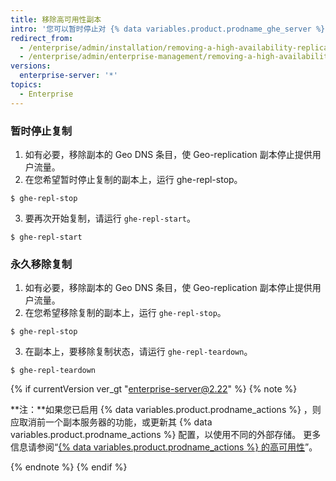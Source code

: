```yaml
---
title: 移除高可用性副本
intro: '您可以暂时停止对 {% data variables.product.prodname_ghe_server %} 副本的复制，也可以永久地移除复制。'
redirect_from:
  - /enterprise/admin/installation/removing-a-high-availability-replica
  - /enterprise/admin/enterprise-management/removing-a-high-availability-replica
versions:
  enterprise-server: '*'
topics:
  - Enterprise
---
```


### 暂时停止复制

1. 如有必要，移除副本的 Geo DNS 条目，使 Geo-replication 副本停止提供用户流量。
2. 在您希望暂时停止复制的副本上，运行 ghe-repl-stop。
  ```shell
  $ ghe-repl-stop
  ```
3. 要再次开始复制，请运行 `ghe-repl-start`。
  ```shell
  $ ghe-repl-start
  ```

### 永久移除复制

1. 如有必要，移除副本的 Geo DNS 条目，使 Geo-replication 副本停止提供用户流量。
2. 在您希望移除复制的副本上，运行 `ghe-repl-stop`。
  ```shell
  $ ghe-repl-stop
  ```
3. 在副本上，要移除复制状态，请运行 `ghe-repl-teardown`。
  ```shell
  $ ghe-repl-teardown
  ```

  {% if currentVersion ver_gt "enterprise-server@2.22" %}
  {% note %}

  **注：**如果您已启用 {% data variables.product.prodname_actions %} ，则应取消前一个副本服务器的功能，或更新其 {% data variables.product.prodname_actions %} 配置，以使用不同的外部存储。 更多信息请参阅“[{% data variables.product.prodname_actions %} 的高可用性](/admin/github-actions/high-availability-for-github-actions#high-availability-replicas)”。

  {% endnote %}
  {% endif %}
